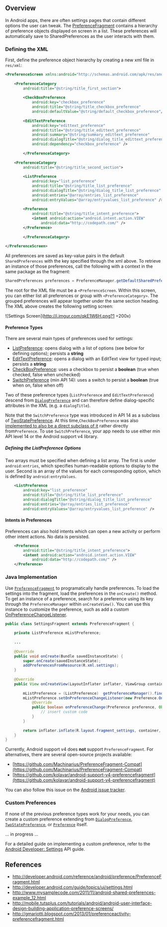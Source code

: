 ## Overview

In Android apps, there are often settings pages that contain different options the user can tweak. The [PreferenceFragment](http://developer.android.com/reference/android/preference/PreferenceFragment.html) contains a hierarchy of preference objects displayed on screen in a list. These preferences will automatically save to SharedPreferences as the user interacts with them.

### Defining the XML
First, define the preference object hierarchy by creating a new xml file in `res/xml`:

```xml
<PreferenceScreen xmlns:android="http://schemas.android.com/apk/res/android">
   
    <PreferenceCategory
        android:title="@string/title_first_section">
 
        <CheckBoxPreference
            android:key="checkbox_preference"
            android:title="@string/title_checkbox_preference"
            android:defaultValue="@string/default_checkbox_preference"/>
            
        <EditTextPreference
            android:key="edittext_preference"
            android:title="@string/title_edittext_preference"
            android:summary="@string/summary_edittext_preference"
            android:dialogTitle="@string/dialog_title_edittext_preference"
            android:dependency="checkbox_preference" />
 
        </PreferenceCategory>
 
    <PreferenceCategory
        android:title="@string/title_second_section">
 
        <ListPreference
            android:key="list_preference"
            android:title="@string/title_list_preference"
            android:dialogTitle="@string/dialog_title_list_preference"
            android:entries="@array/entries_list_preference"
            android:entryValues="@array/entryvalues_list_preference" />
 
        <Preference
            android:title="@string/title_intent_preference">
            <intent android:action="android.intent.action.VIEW"
                android:data="http://codepath.com/" />
        </Preference>
 
        </PreferenceCategory>
 
</PreferenceScreen>
```

All preferences are saved as key-value pairs in the default `SharedPreferences` with the key specified through the xml above. To retrieve an instance of those preferences, call the following with a context in the same package as the fragment:
```java
SharedPreferences preferences = PreferenceManager.getDefaultSharedPreferences(android.content.Context);
```

The root for the XML file must be a `<PreferenceScreen`. Within this screen, you can either list all preferences or group with `<PreferenceCategory>`. The grouped preferences will appear together under the same section heading. The XML above creates the following setting screen:

![Settings Screen](http://i.imgur.com/qkE1W6H.png?1 =200x)

#### Preference Types

There are several main types of preferences used for settings:
* [ListPreference](http://developer.android.com/reference/android/preference/ListPreference.html): opens dialog with a list of options (see below for defining options); persists a __string__
* [EditTextPreference](http://developer.android.com/reference/android/preference/EditTextPreference.html): opens a dialog with an EditText view for typed input; persists a __string__
*  [CheckBoxPreference](http://developer.android.com/reference/android/preference/CheckBoxPreference.html): uses a checkbox to persist a __boolean__ (true when checked, false when unchecked)
*  [SwitchPreference](http://developer.android.com/reference/android/preference/SwitchPreference.html) (min API 14): uses a switch to persist a __boolean__ (true when on, false when off)

Two of these preference types (`ListPreference` and `EditTextPreference`) descend from [`DialogPreference`](http://developer.android.com/reference/android/preference/DialogPreference.html) and can therefore define dialog-specific attributes in the XML (e.g. a `dialogTitle`).

Note that the `SwitchPreference` type was introduced in API 14 as a subclass of [TwoStatePreference](http://developer.android.com/reference/android/preference/TwoStatePreference.html). At this time,`CheckBoxPreference` was also [implemented to also be a direct subclass of it](https://android.googlesource.com/platform/frameworks/base/+/d54f3f41c4b41955b7b4382a08b97a356b31fde4%5E2..d54f3f41c4b41955b7b4382a08b97a356b31fde4/) rather directly from`Preference`. To use `SwitchPreference`, your app needs to use either min API level 14 or the Android support v4 library.

##### Defining the ListPreference Options
Two arrays must be specified when defining a list array. The first is under `android:entries`, which specifies  human-readable options to display to the user. Second is an array of the values for each corresponding option, which is defined by `android:entryValues`.

```xml
    <ListPreference
        android:key="list_preference"
        android:title="@string/title_list_preference"
        android:dialogTitle="@string/dialog_title_list_preference"
        android:entries="@array/entries_list_preference"
        android:entryValues="@array/entryvalues_list_preference" />
```

#### Intents in Preferences
Preferences can also hold intents which can open a new activity or perform other intent actions. No data is persisted.

```xml
    <Preference
        android:title="@string/title_intent_preference">
        <intent android:action="android.intent.action.VIEW"
            android:data="http://codepath.com/" />
    </Preference>
```
### Java Implementation

Use [`PreferenceFragment`](http://developer.android.com/reference/android/preference/PreferenceFragment.html) to programatically handle preferences. To load the settings into the fragment, load the preferences in the `onCreate()` method. To get an instance of a preference, search for a preference using its key through the `PreferenceManager` within `onCreateView()`. You can use this instance to customize the preference, such as add a custom [OnPreferenceChangeListener](http://developer.android.com/reference/android/preference/Preference.OnPreferenceChangeListener.html).
```java
public class SettingsFragment extends PreferenceFragment {
    
    private ListPreference mListPreference;
    
    ...
    
    @Override
    public void onCreate(Bundle savedInstanceState) {
        super.onCreate(savedInstanceState);
        addPreferencesFromResource(R.xml.settings);
    }
    
    @Override
    public View onCreateView(LayoutInflater inflater, ViewGroup container, Bundle savedInstanceState) {
        
        mListPreference = (ListPreference)  getPreferenceManager().findPreference("preference_key");
        mListPreference.setOnPreferenceChangeListener(new Preference.OnPreferenceChangeListener() {
            @Override
            public boolean onPreferenceChange(Preference preference, Object newValue) {
                // insert custom code
            }
        }
        
        return inflater.inflate(R.layout.fragment_settings, container, false);
    }
}
```

Currently, Android support v4 does __not__ support `PreferenceFragment`. For alternatives, there are several open-source projects available:

* [https://github.com/Machinarius/PreferenceFragment-Compat](https://github.com/Machinarius/PreferenceFragment-Compat)
* [https://github.com/kolavar/android-support-v4-preferencefragment](https://github.com/kolavar/android-support-v4-preferencefragment)

You can also follow this issue on the [Android issue tracker](https://code.google.com/p/android/issues/detail?id=58884).

### Custom Preferences

If none of the previous preference types work for your needs, you can create a custom preference extending from [`DialogPreference`](http://developer.android.com/reference/android/preference/DialogPreference.html), [`TwoStatePreference`](http://developer.android.com/reference/android/preference/TwoStatePreference.html), or [`Preference`](http://developer.android.com/reference/android/preference/Preference.html) itself.

... in progress ...

For a detailed guide on implementing a custom preference, refer to the [Android Developer: Settings](http://developer.android.com/guide/topics/ui/settings.html#Custom) API guide.

## References

 * <http://developer.android.com/reference/android/preference/PreferenceFragment.html>
 * <http://developer.android.com/guide/topics/ui/settings.html>
 * <http://www.mysamplecode.com/2011/11/android-shared-preferences-example_12.html>
 * <http://mobile.tutsplus.com/tutorials/android/android-user-interface-design-building-application-preference-screens/>
 * <http://gmariotti.blogspot.com/2013/01/preferenceactivity-preferencefragment.html>